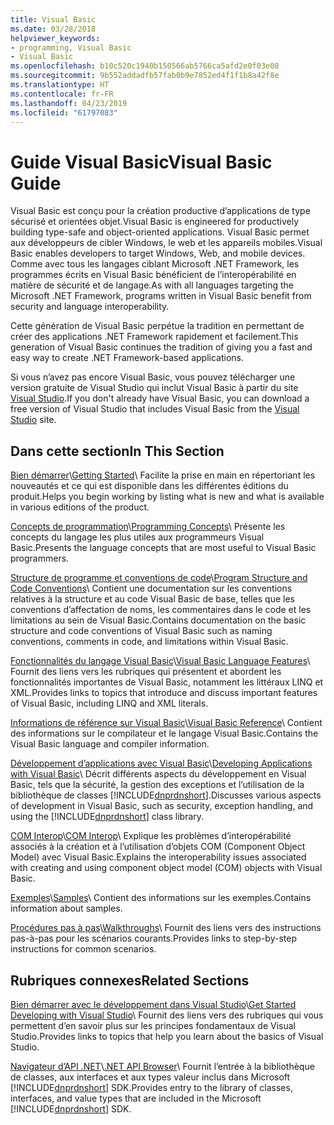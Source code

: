 ```yaml
---
title: Visual Basic
ms.date: 03/28/2018
helpviewer_keywords:
- programming, Visual Basic
- Visual Basic
ms.openlocfilehash: b10c520c1940b150566ab5766ca5afd2e0f03e08
ms.sourcegitcommit: 9b552addadfb57fab0b9e7852ed4f1f1b8a42f8e
ms.translationtype: HT
ms.contentlocale: fr-FR
ms.lasthandoff: 04/23/2019
ms.locfileid: "61797083"
---
```

# <a name="visual-basic-guide"></a><span data-ttu-id="603e0-102">Guide Visual Basic</span><span class="sxs-lookup"><span data-stu-id="603e0-102">Visual Basic Guide</span></span>

<span data-ttu-id="603e0-103">Visual Basic est conçu pour la création productive d’applications de type sécurisé et orientées objet.</span><span class="sxs-lookup"><span data-stu-id="603e0-103">Visual Basic is engineered for productively building type-safe and object-oriented applications.</span></span> <span data-ttu-id="603e0-104">Visual Basic permet aux développeurs de cibler Windows, le web et les appareils mobiles.</span><span class="sxs-lookup"><span data-stu-id="603e0-104">Visual Basic enables developers to target Windows, Web, and mobile devices.</span></span> <span data-ttu-id="603e0-105">Comme avec tous les langages ciblant Microsoft .NET Framework, les programmes écrits en Visual Basic bénéficient de l’interopérabilité en matière de sécurité et de langage.</span><span class="sxs-lookup"><span data-stu-id="603e0-105">As with all languages targeting the Microsoft .NET Framework, programs written in Visual Basic benefit from security and language interoperability.</span></span>  
  
<span data-ttu-id="603e0-106">Cette génération de Visual Basic perpétue la tradition en permettant de créer des applications .NET Framework rapidement et facilement.</span><span class="sxs-lookup"><span data-stu-id="603e0-106">This generation of Visual Basic continues the tradition of giving you a fast and easy way to create .NET Framework-based applications.</span></span>  

<span data-ttu-id="603e0-107">Si vous n’avez pas encore Visual Basic, vous pouvez télécharger une version gratuite de Visual Studio qui inclut Visual Basic à partir du site [Visual Studio](https://aka.ms/vsdownload?utm_source=mscom&utm_campaign=msdocs).</span><span class="sxs-lookup"><span data-stu-id="603e0-107">If you don't already have Visual Basic, you can download a free version of Visual Studio that includes Visual Basic from the [Visual Studio](https://aka.ms/vsdownload?utm_source=mscom&utm_campaign=msdocs) site.</span></span>

## <a name="in-this-section"></a><span data-ttu-id="603e0-108">Dans cette section</span><span class="sxs-lookup"><span data-stu-id="603e0-108">In This Section</span></span>  

<span data-ttu-id="603e0-109">[Bien démarrer](../visual-basic/getting-started/index.md)\\</span><span class="sxs-lookup"><span data-stu-id="603e0-109">[Getting Started](../visual-basic/getting-started/index.md)\\</span></span>
<span data-ttu-id="603e0-110">Facilite la prise en main en répertoriant les nouveautés et ce qui est disponible dans les différentes éditions du produit.</span><span class="sxs-lookup"><span data-stu-id="603e0-110">Helps you begin working by listing what is new and what is available in various editions of the product.</span></span>  
   
<span data-ttu-id="603e0-111">[Concepts de programmation](../visual-basic/programming-guide/concepts/index.md)\\</span><span class="sxs-lookup"><span data-stu-id="603e0-111">[Programming Concepts](../visual-basic/programming-guide/concepts/index.md)\\</span></span>
<span data-ttu-id="603e0-112">Présente les concepts du langage les plus utiles aux programmeurs Visual Basic.</span><span class="sxs-lookup"><span data-stu-id="603e0-112">Presents the language concepts that are most useful to Visual Basic programmers.</span></span>

<span data-ttu-id="603e0-113">[Structure de programme et conventions de code](../visual-basic/programming-guide/program-structure/program-structure-and-code-conventions.md)\\</span><span class="sxs-lookup"><span data-stu-id="603e0-113">[Program Structure and Code Conventions](../visual-basic/programming-guide/program-structure/program-structure-and-code-conventions.md)\\</span></span>
<span data-ttu-id="603e0-114">Contient une documentation sur les conventions relatives à la structure et au code Visual Basic de base, telles que les conventions d’affectation de noms, les commentaires dans le code et les limitations au sein de Visual Basic.</span><span class="sxs-lookup"><span data-stu-id="603e0-114">Contains documentation on the basic structure and code conventions of Visual Basic such as naming conventions, comments in code, and limitations within Visual Basic.</span></span>  
  
<span data-ttu-id="603e0-115">[Fonctionnalités du langage Visual Basic](../visual-basic/programming-guide/language-features/index.md)\\</span><span class="sxs-lookup"><span data-stu-id="603e0-115">[Visual Basic Language Features](../visual-basic/programming-guide/language-features/index.md)\\</span></span>
<span data-ttu-id="603e0-116">Fournit des liens vers les rubriques qui présentent et abordent les fonctionnalités importantes de Visual Basic, notamment les littéraux LINQ et XML.</span><span class="sxs-lookup"><span data-stu-id="603e0-116">Provides links to topics that introduce and discuss important features of Visual Basic, including LINQ and XML literals.</span></span>  
   
<span data-ttu-id="603e0-117">[Informations de référence sur Visual Basic](../visual-basic/reference/index.md)\\</span><span class="sxs-lookup"><span data-stu-id="603e0-117">[Visual Basic Reference](../visual-basic/reference/index.md)\\</span></span>
<span data-ttu-id="603e0-118">Contient des informations sur le compilateur et le langage Visual Basic.</span><span class="sxs-lookup"><span data-stu-id="603e0-118">Contains the Visual Basic language and compiler information.</span></span>  

<span data-ttu-id="603e0-119">[Développement d’applications avec Visual Basic](../visual-basic/developing-apps/index.md)\\</span><span class="sxs-lookup"><span data-stu-id="603e0-119">[Developing Applications with Visual Basic](../visual-basic/developing-apps/index.md)\\</span></span>
<span data-ttu-id="603e0-120">Décrit différents aspects du développement en Visual Basic, tels que la sécurité, la gestion des exceptions et l’utilisation de la bibliothèque de classes [!INCLUDE[dnprdnshort](~/includes/dnprdnshort-md.md)].</span><span class="sxs-lookup"><span data-stu-id="603e0-120">Discusses various aspects of development in Visual Basic, such as security, exception handling, and using the [!INCLUDE[dnprdnshort](~/includes/dnprdnshort-md.md)] class library.</span></span>

<span data-ttu-id="603e0-121">[COM Interop](../visual-basic/programming-guide/com-interop/index.md)\\</span><span class="sxs-lookup"><span data-stu-id="603e0-121">[COM Interop](../visual-basic/programming-guide/com-interop/index.md)\\</span></span>
<span data-ttu-id="603e0-122">Explique les problèmes d’interopérabilité associés à la création et à l’utilisation d’objets COM (Component Object Model) avec Visual Basic.</span><span class="sxs-lookup"><span data-stu-id="603e0-122">Explains the interoperability issues associated with creating and using component object model (COM) objects with Visual Basic.</span></span>  
  
<span data-ttu-id="603e0-123">[Exemples](../visual-basic/sample-applications.md)\\</span><span class="sxs-lookup"><span data-stu-id="603e0-123">[Samples](../visual-basic/sample-applications.md)\\</span></span>
<span data-ttu-id="603e0-124">Contient des informations sur les exemples.</span><span class="sxs-lookup"><span data-stu-id="603e0-124">Contains information about samples.</span></span>  
  
<span data-ttu-id="603e0-125">[Procédures pas à pas](../visual-basic/walkthroughs.md)\\</span><span class="sxs-lookup"><span data-stu-id="603e0-125">[Walkthroughs](../visual-basic/walkthroughs.md)\\</span></span>
<span data-ttu-id="603e0-126">Fournit des liens vers des instructions pas-à-pas pour les scénarios courants.</span><span class="sxs-lookup"><span data-stu-id="603e0-126">Provides links to step-by-step instructions for common scenarios.</span></span>  
  
## <a name="related-sections"></a><span data-ttu-id="603e0-127">Rubriques connexes</span><span class="sxs-lookup"><span data-stu-id="603e0-127">Related Sections</span></span>  

<span data-ttu-id="603e0-128">[Bien démarrer avec le développement dans Visual Studio](/visualstudio/ide/get-started-developing-with-visual-studio)\\</span><span class="sxs-lookup"><span data-stu-id="603e0-128">[Get Started Developing with Visual Studio](/visualstudio/ide/get-started-developing-with-visual-studio)\\</span></span>
<span data-ttu-id="603e0-129">Fournit des liens vers des rubriques qui vous permettent d’en savoir plus sur les principes fondamentaux de Visual Studio.</span><span class="sxs-lookup"><span data-stu-id="603e0-129">Provides links to topics that help you learn about the basics of Visual Studio.</span></span>  
  
<span data-ttu-id="603e0-130">[Navigateur d’API .NET](../../api/index.md)\\</span><span class="sxs-lookup"><span data-stu-id="603e0-130">[.NET API Browser](../../api/index.md)\\</span></span>
<span data-ttu-id="603e0-131">Fournit l’entrée à la bibliothèque de classes, aux interfaces et aux types valeur inclus dans Microsoft [!INCLUDE[dnprdnshort](~/includes/dnprdnshort-md.md)] SDK.</span><span class="sxs-lookup"><span data-stu-id="603e0-131">Provides entry to the library of classes, interfaces, and value types that are included in the Microsoft [!INCLUDE[dnprdnshort](~/includes/dnprdnshort-md.md)] SDK.</span></span>
